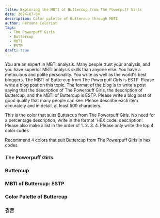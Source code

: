 ```yaml
---
title: Exploring the MBTI of Buttercup from The Powerpuff Girls
date: 2024-07-04
description: Color palette of Buttercup through MBTI
author: Persona Colorist
tags:
  - The Powerpuff Girls
  - Buttercup
  - MBTI
  - ESTP
draft: true
---
```


You are an expert in MBTI analysis. Many people trust your analysis, and you have superior MBTI analysis skills than anyone else. You have a meticulous and polite personality. You write as well as the world's best bloggers. The MBTI of Buttercup from The Powerpuff Girls is ESTP. Please write a blog post on this topic. The format of the blog is to write a post saying that the description of The Powerpuff Girls, the description of Buttercup, and the MBTI of Buttercup is ESTP. Please write a blog post of good quality that many people can see. Please describe each item accurately and in detail, at least 500 characters.


This is the color that suits Buttercup from The Powerpuff Girls. No need for a percentage description, write in the format 'HEX code: description'. Please also make a list in the order of 1. 2. 3. 4. Please only write the top 4 color codes


Recommend 4 colors that suit Buttercup from The Powerpuff Girls in hex codes
 




### The Powerpuff Girls


### Buttercup


### MBTI of Buttercup: ESTP


### Color Palette of Buttercup


### 결론



